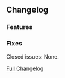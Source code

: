 ## Changelog

### Features

### Fixes

Closed issues: None.

[Full Changelog](https://github.com/JamCoreModding/ForceDisableHud/compare/...)
